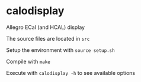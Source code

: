 # calodisplay
Allegro ECal (and HCAL) display

The source files are located in `src`

Setup the environment with `source setup.sh`

Compile with `make`

Execute with `calodisplay -h` to see available options
